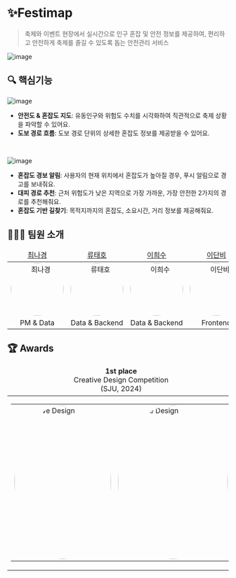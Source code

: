 # ✨Festimap
>축제와 이벤트 현장에서 실시간으로 인구 혼잡 및 안전 정보를 제공하여, 편리하고 안전하게 축제를 즐길 수 있도록 돕는 안전관리 서비스

![image](https://github.com/user-attachments/assets/f0242345-2763-43b2-ba3d-df799d05446f)

## 🔍 핵심기능
![image](https://github.com/user-attachments/assets/5c0b4a7f-f1ad-4dec-b7bc-6cac4f932e04)
* **안전도 & 혼잡도 지도**: 유동인구와 위험도 수치를 시각화하여 직관적으로 축제 상황을 파악할 수 있어요.
* **도보 경로 흐름**: 도보 경로 단위의 상세한 혼잡도 정보를 제공받을 수 있어요.

</br>

![image](https://github.com/user-attachments/assets/e6bf90ae-8e6f-40ac-86c9-759c6f615b86)
* **혼잡도 경보 알림**: 사용자의 현재 위치에서 혼잡도가 높아질 경우, 푸시 알림으로 경고를 보내줘요.
* **대피 경로 추천**: 근처 위험도가 낮은 지역으로 가장 가까운, 가장 안전한 2가지의 경로를 추천해줘요.
* **혼잡도 기반 길찾기**: 목적지까지의 혼잡도, 소요시간, 거리 정보를 제공해줘요.

## 🙋🏻‍♀️ 팀원 소개
<table>
    <thead>
        <tr>
            <td align="center">
                <a href="https://github.com/imgyeongx-x">최나경</a>
            </td>
            <td align="center">
                <a href="https://github.com/rtaeho">류태호</a>
            </td>
            <td align="center">
                <a href="https://github.com/gmltn9233">이희수</a>
            </td>
            <td align="center">
                <a href="https://github.com/hidanbeing">이단비</a>
            </td>
        </tr>
    </thead>
    <tbody>
        <tr>
            <td align="center">
                <img src="https://github.com/user-attachments/assets/ff5fc24f-0cb1-441d-8efe-02fe9117203e" alt="최나경" width="120" height="120" style="border-radius: 50%;">
            </td>
            <td align="center">
                <img src="https://github.com/user-attachments/assets/f2cbbc71-6562-4950-8e70-b0ca387d0afe" alt="류태호" width="120" height="120" style="border-radius: 50%;">
            </td>
            <td align="center">
                <img src="https://github.com/user-attachments/assets/ed334767-fa09-4867-8641-50fec08350ab" alt="이희수" width="120" height="120" style="border-radius: 50%;">
            </td>
            <td align="center">
                <img src="https://github.com/user-attachments/assets/ca54be88-7613-4792-a2ce-eee55515da21" alt="이단비" width="120" height="120" style="border-radius: 50%;">
            </td>
        </tr>
        <tr>
            <td align="center">
                PM & Data
            </td>
            <td align="center">
                Data & Backend
            </td>
            <td align="center">
                Data & Backend
            </td>
            <td align="center">
                Frontend
            </td>
        </tr>
    </tbody>
</table>

## 🏆 Awards

<table>
    <thead>
        <tr>
            <td align="center">
                <b>1st place</b> <br>Creative Design Competition <br> (SJU, 2024)
            </td>
            <td align="center">
                <b>2nd place</b> <br>IN-JEJU CHALLENGE <br> (사물인터넷 혁신융합대학사업단, 2024)
            </td>
            <td align="center">
                <b>Excellent Team</b> <br>WE-Meet Project <br> (교육부장관상, 2024)
            </td>
        </tr>
    </thead>
    <tbody>
        <tr>
            <td>
                <table>
                  <tr>
                    <td>
                      <img src="https://github.com/user-attachments/assets/d56b26e2-da7a-465a-92d8-952a3a3d43c6" alt="Creative Design" width="220" height="350" style="border-radius: 50%;">
                    </td>
                    <td>
                      <img src="https://github.com/user-attachments/assets/5d3eb1cd-3dd3-4baf-ad08-138858ac357f" alt="Creative Design" width="250" height="350" style="border-radius: 50%;">
                    </td>
                  </tr>
                </table>
            </td>
            <td align="center">
                <img src="https://github.com/user-attachments/assets/07f21b57-5c99-4d35-88f2-daaa40fa9aee" alt="IN-JEJU" width="400" height="350" style="border-radius: 50%;">
            </td>
            <td align="center">
                <img src="https://github.com/user-attachments/assets/878838f4-8477-474d-8750-ad8449a5af8b" alt="WE-Meet Project" width="400" height="350" style="border-radius: 50%;">
            </td>
        </tr>
    </tbody>
</table>
